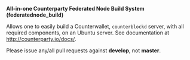 **All-in-one Counterparty Federated Node Build System (federatednode_build)**

Allows one to easily build a Counterwallet, `counterblockd` server, with all required components, on an Ubuntu server.
See documentation at <http://counterparty.io/docs/>.

Please issue any/all pull requests against **develop**, not **master**.
